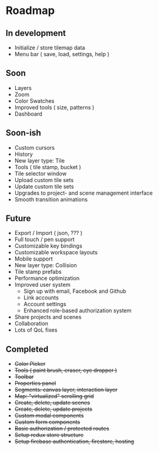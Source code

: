 # Roadmap

## In development
- Initialize / store tilemap data
- Menu bar ( save, load, settings, help )

## Soon
- Layers
- Zoom
- Color Swatches
- Improved tools ( size, patterns )
- Dashboard

## Soon-ish
- Custom cursors
- History
- New layer type: Tile
- Tools ( tile stamp, bucket )
- Tile selector window
- Upload custom tile sets
- Update custom tile sets
- Upgrades to project- and scene management interface
- Smooth transition animations

## Future
- Export / Import ( json, ??? )
- Full touch / pen support
- Customizable key bindings
- Customizable workspace layouts
- Mobile support
- New layer type: Collision
- Tile stamp prefabs
- Performance optimization
- Improved user system
  - Sign up with email, Facebook and Github
  - Link accounts
  - Account settings
  - Enhanced role-based authorization system
- Share projects and scenes
- Collaboration
- Lots of QoL fixes


## Completed
- ~~Color Picker~~
- ~~Tools ( paint brush, eraser, eye dropper )~~
- ~~Toolbar~~
- ~~Properties panel~~
- ~~Segments: canvas layer, interaction layer~~
- ~~Map: "virtualized" scrolling grid~~
- ~~Create, delete, update scenes~~
- ~~Create, delete, update projects~~
- ~~Custom modal components~~
- ~~Custom form components~~
- ~~Basic authorization / protected routes~~
- ~~Setup redux store structure~~
- ~~Setup firebase authentication, firestore, hosting~~
